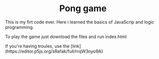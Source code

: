 <h1 align="Center">Pong game</h1>
<div><p>This is my firt code ever. Here i learned the basics of JavaScrip and logic programming.</p></div>
<div><p>To play the game just download the files and run index.html</p>
<p>If you're having troules, use the [link](https://editor.p5js.org/sRafak/full/rrqW3nyo9A)</p></div>
